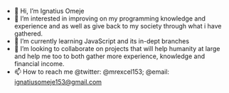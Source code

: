 - 👋 Hi, I’m Ignatius Omeje
- 👀 I’m interested in improving on my programming knowledge and experience and as well as give back to my society through what i have gathered.
- 🌱 I’m currently learning JavaScript and its in-dept branches
- 💞️ I’m looking to collaborate on projects that will help humanity at large and help me too to both gather more experience, knowledge and financial income.
- 📫 How to reach me @twitter: @mrexcel153; @email: ignatiusomeje153@gmail.com

<!--
**mrexcel153/mrexcel153** is a ✨ _special_ ✨ repository because its `README.md` (this file) appears on your GitHub profile.

Here are some ideas to get you started:

- 🔭 I’m currently working on ...
- 🌱 I’m currently learning ...
- 👯 I’m looking to collaborate on ...
- 🤔 I’m looking for help with ...
- 💬 Ask me about ...
- 📫 How to reach me: ...
- 😄 Pronouns: ...
- ⚡ Fun fact: ...
-->
